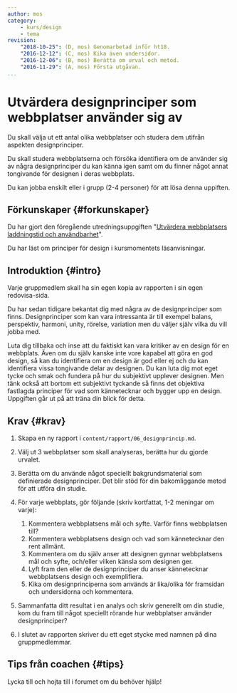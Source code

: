 ```yaml
---
author: mos
category:
    - kurs/design
    - tema
revision:
    "2018-10-25": (D, mos) Genomarbetad inför ht18.
    "2016-12-12": (C, mos) Kika även undersidor.
    "2016-12-06": (B, mos) Berätta om urval och metod.
    "2016-11-29": (A, mos) Första utgåvan.
...
```

Utvärdera designprinciper som webbplatser använder sig av
===================================

Du skall välja ut ett antal olika webbplatser och studera dem utifrån aspekten designprinciper.

Du skall studera webbplatserna och försöka identifiera om de använder sig av några designprinciper du kan känna igen samt om du finner något annat tongivande för designen i deras webbplats.

<!--more-->

Du kan jobba enskilt eller i grupp (2-4 personer) för att lösa denna uppiften.



Förkunskaper {#forkunskaper}
-----------------------

Du har gjort den föregående utredningsuppgiften "[Utvärdera webbplatsers laddningstid och användbarhet](uppgift/utvardera-webbplatsers-laddningstider-och-anvandbarhet)".

Du har läst om principer för design i kursmomentets läsanvisningar.



Introduktion {#intro}
-----------------------

Varje gruppmedlem skall ha sin egen kopia av rapporten i sin egen redovisa-sida.

Du har sedan tidigare bekantat dig med några av de designprinciper som finns. Designprinciper som kan vara intressanta är till exempel balans, perspektiv, harmoni, unity, rörelse, variation men du väljer själv vilka du vill jobba med.

Luta dig tillbaka och inse att du faktiskt kan vara kritiker av en design för en webbplats. Även om du själv kanske inte vore kapabel att göra en god design, så kan du identifiera om en design är god eller ej och du kan identifiera vissa tongivande delar av designen. Du kan luta dig mot eget tycke och smak och fundera på hur du  subjektivt upplever designen. Men tänk också att bortom ett subjektivt tyckande så finns det objektiva fastlagda principer för vad som kännetecknar och bygger upp en design. Uppgiften går ut på att träna din blick för detta.



Krav {#krav}
-----------------------

1. Skapa en ny rapport i `content/rapport/06_designprincip.md`.

1. Välj ut 3 webbplatser som skall analyseras, berätta hur du gjorde urvalet.

1. Berätta om du använde något speciellt bakgrundsmaterial som definierade designprinciper. Det blir stöd för din bakomliggande metod för att utföra din studie. 

1. För varje webbplats, gör följande (skriv kortfattat, 1-2 meningar om varje):
    1. Kommentera webbplatsens mål och syfte. Varför finns webbplatsen till?
    1. Kommentera webbplatsens design och vad som kännetecknar den rent allmänt.
    1. Kommentera om du själv anser att designen gynnar webbplatsens mål och syfte, och/eller vilken känsla som designen ger.
    1. Lyft fram den eller de designprinciper du anser kännetecknar webbplatsens design och exemplifiera.
    1. Kika om designprinciperna som används är lika/olika för framsidan och undersidorna och kommentera.

1. Sammanfatta ditt resultat i en analys och skriv generellt om din studie, kom du fram till något speciellt rörande hur webbplatser använder designprinciper?

1. I slutet av rapporten skriver du ett eget stycke med namnen på dina gruppmedlemmar.



Tips från coachen {#tips}
-----------------------

Lycka till och hojta till i forumet om du behöver hjälp!
